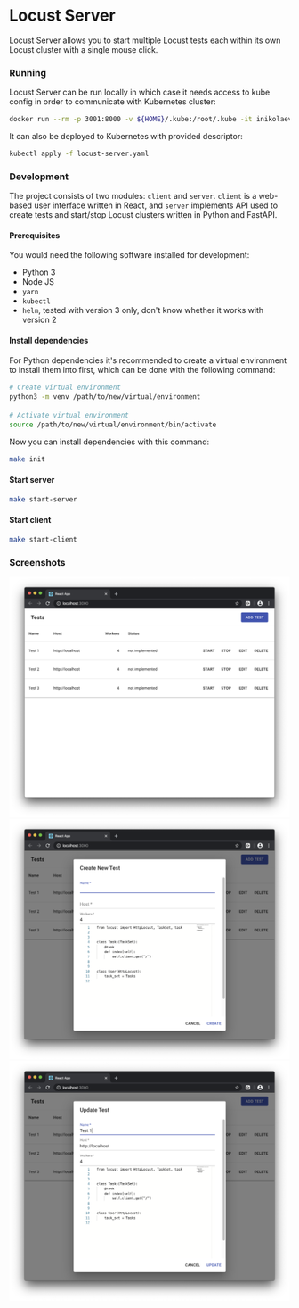 # Locust Server

Locust Server allows you to start multiple Locust tests each within its own Locust cluster with a single mouse click.

### Running

Locust Server can be run locally in which case it needs access to kube config 
in order to communicate with Kubernetes cluster:

```bash
docker run --rm -p 3001:8000 -v ${HOME}/.kube:/root/.kube -it inikolaev/locust-server
```

It can also be deployed to Kubernetes with provided descriptor:

```bash
kubectl apply -f locust-server.yaml
```

### Development

The project consists of two modules: `client` and `server`. `client` is a web-based user interface written in React, 
and `server` implements API used to create tests and start/stop Locust clusters written in Python and FastAPI.

#### Prerequisites

You would need the following software installed for development:

* Python 3
* Node JS
* `yarn`
* `kubectl`
* `helm`, tested with version 3 only, don't know whether it works with version 2


#### Install dependencies

For Python dependencies it's recommended to create a virtual environment to install them into first, which can be done with the following command:

```bash
# Create virtual environment
python3 -m venv /path/to/new/virtual/environment

# Activate virtual environment
source /path/to/new/virtual/environment/bin/activate
``` 

Now you can install dependencies with this command:

```bash
make init
```

#### Start server

```bash
make start-server
```

#### Start client

```bash
make start-client
```

### Screenshots

<img src="list.png">
<img src="create.png">
<img src="update.png">